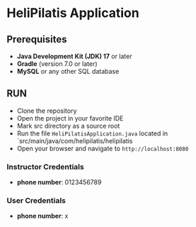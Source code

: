 # HeliPilatis Application

## Prerequisites

- **Java Development Kit (JDK) 17** or later
- **Gradle** (version 7.0 or later)
- **MySQL** or any other SQL database

## RUN
- Clone the repository
- Open the project in your favorite IDE
- Mark src directory as a source root
- Run the file `HeliPilatisApplication.java` located in `src/main/java/com/helipilatis/helipilatis
- Open your browser and navigate to `http://localhost:8080`

### Instructor Credentials
- **phone number**: 0123456789

### User Credentials
- **phone number**: x

